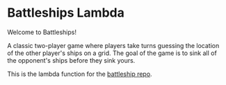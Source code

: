 # Battleships Lambda

Welcome to Battleships!

A classic two-player game where players take turns guessing the location of the other player's ships on a grid. The goal of the game is to sink all of the opponent's ships before they sink yours.


This is the lambda function for the [battleship repo](https://github.com/adamtommo/battleships).
